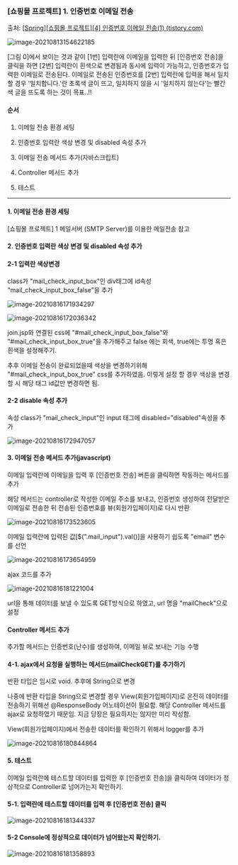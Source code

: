 ### [쇼핑몰 프로젝트] 1. 인증번호 이메일 전송

출처: [[Spring\][쇼핑몰 프로젝트][4] 인증번호 이메일 전송(1) (tistory.com)](https://kimvampa.tistory.com/105?category=771727)

![image-20210813154622185](C:\Users\user\AppData\Roaming\Typora\typora-user-images\image-20210813154622185.png)

 [그림 0]에서 보이는 것과 같이 [1번] 입력란에 이메일을 입력한 뒤 [인증번호 전송]을 클릭을 하면 [2번] 입력란이 흰색으로 변경됨과 동시에 입력이 가능하고, 인증번호가 입력한 이메일로 전송된다. 이메일로 전송된 인증번호를 [2번] 입력란에 입력을 해서 일치할 경우 '일치합니다.'란 초록색 글이 뜨고, 일치하지 않을 시 '일치하지 않는다'는 빨간색 글을 뜨도록 하는 것이 목표..!!



#### 순서 

1. 이메일 전송 환경 세팅

2. 인증번호 입력란 색상 변경 및 disabled 속성 추가

3. 이메일 전송 메서드 추가(자바스크립트)

4. Controller 메서드 추가

5. 테스트

----

#### 1. 이메일 전송 환경 세팅 

[쇼핑몰 프로젝트] 1 메일서버 (SMTP Server)를 이용한 메일전송 참고 



#### 2. 인증번호 입력란 색상 변경 및 disabled 속성 추가

#### 2-1 입력란 색상변경

class가 "mail_check_input_box"인 div태그에 id속성 "mail_check_input_box_false"을 추가

![image-20210816171934297](C:\Users\user\AppData\Roaming\Typora\typora-user-images\image-20210816171934297.png)

![image-20210816172036342](C:\Users\user\AppData\Roaming\Typora\typora-user-images\image-20210816172036342.png)



 join.jsp와 연결된 css에 "#mail_check_input_box_false"와 "#mail_check_input_box_true"을 추가해주고 false 에는 회색, true에는 투명 혹은 흰색을 설정해주기.

 추후 이메일 전송이 완료되었을때 색상을 변경하기위해 "#mail_check_input_box_true" css를 추가하였음. 이렇게 설정 할 경우 색상을 변경할 시 해당 태그 id값만 변경하면 됨.



#### 2-2 disable 속성 추가 

속성 class가 "mail_check_input"인 input 태그에 disabled="disabled"속성을 추가

![image-20210816172947057](C:\Users\user\AppData\Roaming\Typora\typora-user-images\image-20210816172947057.png)



#### 3. 이메일 전송 메서드 추가(javascript)

이메일 입력란에 이메일을 입력 후 [인증번호 전송] 버튼을 클릭하면 작동하는 메서드를 추가

해당 메서드는 controller로 작성한 이메일 주소를 보내고, 인증번호 생성하여 전달받은 이메일로 전송한 뒤 전송된 인증번호를 뷰(회원가입페이지)로 다시 반환

![image-20210816173523605](C:\Users\user\AppData\Roaming\Typora\typora-user-images\image-20210816173523605.png)



이메일 입력란에 입력된 값[$(".mail_input").val()]을 사용하기 쉽도록 "email" 변수를 선언

![image-20210816173654959](C:\Users\user\AppData\Roaming\Typora\typora-user-images\image-20210816173654959.png)



ajax 코드를 추가

![image-20210816181221004](C:\Users\user\AppData\Roaming\Typora\typora-user-images\image-20210816181221004.png)

url을 통해 데이터를 보낼 수 있도록 GET방식으로 하였고, url 명을 "mailCheck"으로 설정 



#### Controller 메서드 추가 

추가할 메서드는 인증번호(난수)를 생성하여, 이메일 뷰로 보내는 기능 수행



#### 4-1. ajax에서 요청을 실행하는 메서드(mailCheckGET)를 추가하기

반환 타입은 임시로 void. 추후에 String으로 변경

나중에 반환 타입을 String으로 변경할 경우 View(회원가입페이지)로 온전히 데이터를 전송하기 위해선 @ResponseBody 어노테이션이 필요함. 해당 Controller 메서드를 ajax로 요청하였기 때문임. 지금 당장은 필요하지는 않지만 미리 작성함. 

View(회원가입페이지)에서 전송한 데이터를 확인하기 위해서 logger를 추가

![image-20210816180844864](C:\Users\user\AppData\Roaming\Typora\typora-user-images\image-20210816180844864.png)



#### 5. 테스트

이메일 입력란에 테스트할 데이터를 입력한 후 [인증번호 전송]을 클릭하여 데이터가 정상적으로 Controller로 넘어가는지 확인하기. 

#### 5-1. 입력란에 테스트할 데이터를 입력 후 [인증번호 전송] 클릭

![image-20210816181344337](C:\Users\user\AppData\Roaming\Typora\typora-user-images\image-20210816181344337.png)

####  5-2 Console에 정상적으로 데이터가 넘어왔는지 확인하기. 

![image-20210816181358893](C:\Users\user\AppData\Roaming\Typora\typora-user-images\image-20210816181358893.png)

